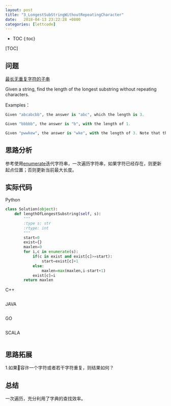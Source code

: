 ```yaml
---
layout: post
title: "3_LongestSubStringWithoutRepeatingCharacter"
date:   2018-04-13 23:22:28 +0800
categories: [lettcode]
---
```


* TOC
{:toc}

[TOC]

## 问题
[最长无重复字符的子串](https://leetcode.com/problems/longest-substring-without-repeating-characters/description/)

Given a string, find the length of the longest substring without repeating characters.

Examples：
```python
Given "abcabcbb", the answer is "abc", which the length is 3.

Given "bbbbb", the answer is "b", with the length of 1.

Given "pwwkew", the answer is "wke", with the length of 3. Note that the answer must be a substring, "pwke" is a subsequence and not a substring.
```


## 思路分析
参考使用[enumerate](https://leetcode.com/problems/longest-substring-without-repeating-characters/discuss/1731/A-Python-solution-85ms-O(n))迭代字符串，一次遍历字符串，如果字符已经存在，则更新起点位置；否则更新当前最大长度。

## 实际代码
Python
```python
class Solution(object):
    def lengthOfLongestSubstring(self, s):
        """
        :type s: str
        :rtype: int
        """
        start=0
        exist={}
        maxlen=0
        for i,c in enumerate(s):
            if(c in exist and exist[c]>=start):
                start=exist[c]+1
            else:
                maxlen=max(maxlen,i-start+1)
            exist[c]=i
        return maxlen
```

C++
```code

```

JAVA
```code

```

GO
```code

```


SCALA
```code

```
## 思路拓展
1.如果容许一个字符或者若干字符重复，则结果如何？
## 总结
一次遍历，充分利用了字典的查找效率。
